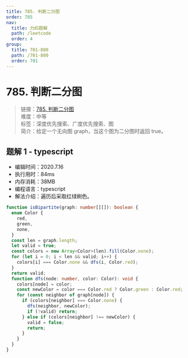 ```yaml
---
title: 785. 判断二分图
order: 785
nav:
  title: 力扣题解
  path: /leetcode
  order: 4
group:
  title: 701-800
  path: /701-800
  order: 701
---
```


# 785. 判断二分图

> 链接：[785. 判断二分图](https://leetcode-cn.com/problems/is-graph-bipartite/)  
> 难度：中等  
> 标签：深度优先搜索、广度优先搜索、图  
> 简介：给定一个无向图 graph，当这个图为二分图时返回 true。

## 题解 1 - typescript

- 编辑时间：2020.7.16
- 执行用时：84ms
- 内存消耗：38MB
- 编程语言：typescript
- 解法介绍：遍历后采取红绿刷色。

```typescript
function isBipartite(graph: number[][]): boolean {
  enum Color {
    red,
    green,
    none,
  }
  const len = graph.length;
  let valid = true;
  const colors = new Array<Color>(len).fill(Color.none);
  for (let i = 0; i < len && valid; i++) {
    colors[i] === Color.none && dfs(i, Color.red);
  }
  return valid;
  function dfs(node: number, color: Color): void {
    colors[node] = color;
    const newColor = color === Color.red ? Color.green : Color.red;
    for (const neighbor of graph[node]) {
      if (colors[neighbor] === Color.none) {
        dfs(neighbor, newColor);
        if (!valid) return;
      } else if (colors[neighbor] !== newColor) {
        valid = false;
        return;
      }
    }
  }
}
```
